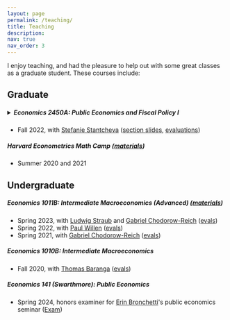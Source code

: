 ```yaml
---
layout: page
permalink: /teaching/
title: Teaching
description:  
nav: true
nav_order: 3
---
```


I enjoy teaching, and had the pleasure to help out with some great classes as a graduate student. These courses include:

## Graduate

##### <details><summary>Economics 2450A: Public Economics and Fiscal Policy I</summary> 
  - Fall 2022, with [Stefanie Stantcheva](https://scholar.harvard.edu/stantcheva/home) ([section slides](https://mdroste.com/ec2450a), [evaluations](https://mdroste.com/files/evaluations_ec2450a_fall2022.pdf))</details>

##### Harvard Econometrics Math Camp ([materials](http://www.github.com/mdroste/metrics-mathcamp-2021))
  - Summer 2020 and 2021 


## Undergraduate

##### Economics 1011B: Intermediate Macroeconomics (Advanced) ([materials](https://mdroste.com/ec1011b))
  - Spring 2023, with [Ludwig Straub](https://scholar.harvard.edu/straub/home) and [Gabriel Chodorow-Reich](https://scholar.harvard.edu/chodorow-reich/home) ([evals](https://mdroste.com/files/evaluations_ec1011b_spring2023.pdf)) 
  - Spring 2022, with [Paul Willen](https://www.bostonfed.org/people/bank/paul-willen.aspx) ([evals](https://mdroste.com/files/evaluations_ec1011b_spring2022.pdf))
  - Spring 2021, with [Gabriel Chodorow-Reich](https://scholar.harvard.edu/chodorow-reich/home) ([evals](https://mdroste.com/files/evaluations_ec1011b_spring2021.pdf))

##### Economics 1010B: Intermediate Macroeconomics
  - Fall 2020, with [Thomas Baranga](https://economics.harvard.edu/people/thomas-baranga) ([evals](https://mdroste.com/files/evaluations_ec1010b_fall2020.pdf))

##### Economics 141 (Swarthmore): Public Economics
  - Spring 2024, honors examiner for [Erin Bronchetti](https://www.swarthmore.edu/profile/erin-bronchetti)'s public economics seminar ([Exam](http://mdroste.com/files/ec141_honors_exam_spring24.pdf))
